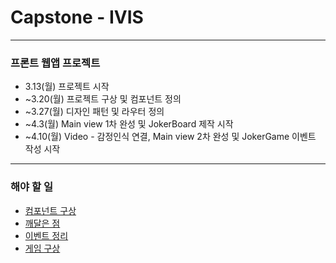 # Capstone - IVIS

---

### 프론트 웹앱 프로젝트

- 3.13(월) 프로젝트 시작
- ~3.20(월) 프로젝트 구상 및 컴포넌트 정의
- ~3.27(월) 디자인 패턴 및 라우터 정의
- ~4.3(월) Main view 1차 완성 및 JokerBoard 제작 시작
- ~4.10(월) Video - 감정인식 연결, Main view 2차 완성 및 JokerGame 이벤트 작성 시작

---

### 해야 할 일
- [컴포넌트 구상](./docs/components.md)
- [깨달은 점](./docs/realized.md)
- [이벤트 정리](./docs/event_listener.md)
- [게임 구상](./docs/game.md)
